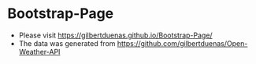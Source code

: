 # Bootstrap-Page
* Please visit https://gilbertduenas.github.io/Bootstrap-Page/
* The data was generated from https://github.com/gilbertduenas/Open-Weather-API
